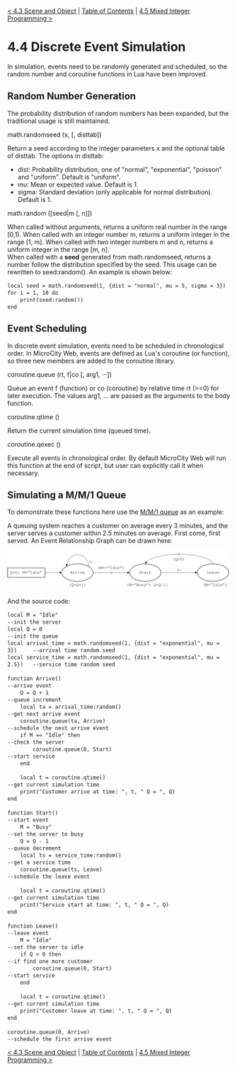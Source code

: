 [< 4.3 Scene and Object](4.3_scene_and_object.md) | [Table of Contents](readme.md) | [4.5 Mixed Integer Programming >](4.5_mixed_integer_programming.md)

# 4.4 Discrete Event Simulation
In simulation, events need to be randomly generated and scheduled, so the random number and coroutine functions in Lua have been improved.

## Random Number Generation
The probability distribution of random numbers has been expanded, but the traditional usage is still maintained.

<a id='math.randomseed'> math.randomseed (x, [, disttab]) </a>

Return a seed according to the integer parameters x and the optional table of disttab. The options in disttab:
- dist: Probability distribution, one of "normal", "exponential", "poisson" and "uniform". Default is "uniform".
- mu: Mean or expected value. Default is 1.
- sigma: Standard deviation (only applicable for normal distribution). Default is 1.

<a id='math.random'> math.random ([seed|m [, n]]) </a>

When called without arguments, returns a uniform real number in the range [0,1). When called with an integer number m, returns a uniform integer in the range [1, m]. When called with two integer numbers m and n, returns a uniform integer in the range [m, n].
<br>When called with a **seed** generated from math.randomseed, returns a number follow the distribution specified by the seed. This usage can be rewritten to seed:random(). An example is shown below:
```
local seed = math.randomseed(1, {dist = "normal", mu = 5, sigma = 3})
for i = 1, 10 do
    print(seed:random())
end
```

## Event Scheduling
In discrete event simulation, events need to be scheduled in chronological order. In MicroCity Web, events are defined as Lua's coroutine (or function), so three new members are added to the coroutine library.

<a id='coroutine.queue'> coroutine.queue (rt, f|co [, arg1, ···]) </a>

Queue an event f (function) or co (coroutine) by relative time rt (>=0) for later execution. The values arg1, ... are passed as the arguments to the body function. 

<a id='coroutine.qtime'> coroutine.qtime () </a>

Return the current simulation time (queued time).

<a id='coroutine.qexec'> coroutine.qexec () </a>

Execute all events in chronological order. By default MicroCity Web will run this function at the end of script, but user can explicitly call it when necessary.

## Simulating a M/M/1 Queue

To demonstrate these functions here use the <a href="https://en.wikipedia.org/wiki/M/M/1_queue" target="_blank">M/M/1 queue</a> as an example:

A queuing system reaches a customer on average every 3 minutes, and the server serves a customer within 2.5 minutes on average. First come, first served. An <a herf="https://en.wikipedia.org/wiki/Event_relationship_graph" target="_blank">Event Relationship Graph</a> can be drawn here:

![](./img/mm1.svg)

And the source code:

```
local M = "Idle"                                                            --init the server
local Q = 0                                                                 --init the queue
local arrival_time = math.randomseed(1, {dist = "exponential", mu = 3})     --arrival time random seed
local service_time = math.randomseed(1, {dist = "exponential", mu = 2.5})   --service time random seed

function Arrive()                                                           --arrive event
    Q = Q + 1                                                               --queue increment
    local ta = arrival_time:random()                                        --get next arrive event
    coroutine.queue(ta, Arrive)                                             --schedule the next arrive event
    if M == "Idle" then                                                     --check the server
        coroutine.queue(0, Start)                                           --start service
    end

    local t = coroutine.qtime()                                             --get current simulation time
    print("Customer arrive at time: ", t, " Q = ", Q)                       
end

function Start()                                                            --start event
    M = "Busy"                                                              --set the server to busy
    Q = Q - 1                                                               --queue decrement
    local ts = service_time:random()                                        --get a service time
    coroutine.queue(ts, Leave)                                              --schedule the leave event

    local t = coroutine.qtime()                                             --get current simulation time
    print("Service start at time: ", t, " Q = ", Q)
end

function Leave()                                                            --leave event
    M = "Idle"                                                              --set the server to idle
    if Q > 0 then                                                           --if find one more customer
        coroutine.queue(0, Start)                                           --start service
    end

    local t = coroutine.qtime()                                             --get current simulation time
    print("Customer leave at time: ", t, " Q = ", Q)    
end

coroutine.queue(0, Arrive)                                                  --schedule the first arrive event

```

[< 4.3 Scene and Object](4.3_scene_and_object.md) | [Table of Contents](readme.md) | [4.5 Mixed Integer Programming >](4.5_mixed_integer_programming.md)